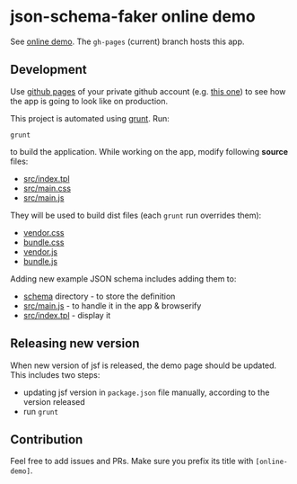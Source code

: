 # json-schema-faker online demo

See [online demo](http://json-schema-faker.js.org/). The `gh-pages` (current) branch hosts this app.

## Development

Use [github pages](https://pages.github.com/) of your private github account (e.g. [this one](http://tkoomzaaskz.github.io/json-schema-faker/)) to see how the app is going to look like on production.

This project is automated using [grunt](gruntjs.com). Run:

    grunt

to build the application. While working on the app, modify following **source** files:

* [src/index.tpl](src/index.tpl)
* [src/main.css](src/main.css)
* [src/main.js](src/main.js)

They will be used to build dist files (each `grunt` run overrides them):

* [vendor.css](vendor.css)
* [bundle.css](bundle.css)
* [vendor.js](vendor.js)
* [bundle.js](bundle.js)

Adding new example JSON schema includes adding them to:

* [schema](schema) directory - to store the definition
* [src/main.js](src/main.js) - to handle it in the app & browserify
* [src/index.tpl](src/index.tpl) - display it

## Releasing new version

When new version of jsf is released, the demo page should be updated. This includes two steps:

* updating jsf version in `package.json` file manually, according to the version released
* run `grunt`

## Contribution

Feel free to add issues and PRs. Make sure you prefix its title with `[online-demo]`.

